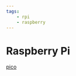 ```yaml
---
tags:
    - rpi
    - raspberry
---
```


# Raspberry Pi

[pico](https://www.youtube.com/watch?v=r3ievjWr_xM)